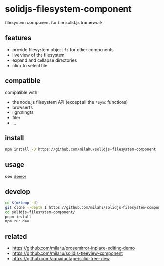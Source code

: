 # solidjs-filesystem-component

filesystem component for the solid.js framework

## features

- provide filesystem object `fs` for other components
- live view of the filesystem
- expand and collapse directories
- click to select file

## compatible

compatible with 

- the node.js filesystem API (except all the `*Sync` functions)
- browserfs
- lightningfs
- filer
- ...

## install

```sh
npm install -D https://github.com/milahu/solidjs-filesystem-component
```

## usage

see [demo/](demo/)

## develop

```sh
cd $(mktemp -d)
git clone --depth 1 https://github.com/milahu/solidjs-filesystem-component
cd solidjs-filesystem-component/
pnpm install 
npm run dev 
```

## related

- https://github.com/milahu/prosemirror-inplace-editing-demo
- https://github.com/milahu/solidjs-treeview-component
- https://github.com/aquaductape/solid-tree-view
